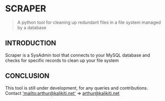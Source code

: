 # SCRAPER

> A python tool for cleaning up redundant files in a file system managed by a database

## INTRODUCTION

Scraper is a SysAdmin tool that connects to your MySQL database and checks for specific records to clean up your file system

## CONCLUSION

This tool is still under development, for any queries and contributions. Contact ['mailto:arthur@kalikiti.net'](Arthur) => arthur@kalikiti.net